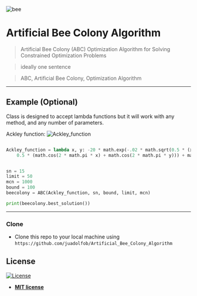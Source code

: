 <img src="https://pluspng.com/img-png/bee-free-png-cartoon-bee-png-800.png" title="bee">

# Artificial Bee Colony Algorithm

> Artificial Bee Colony (ABC) Optimization Algorithm for Solving Constrained Optimization Problems

> ideally one sentence

> ABC, Artificial Bee Colony, Optimization Algorithm

---

## Example (Optional)

Class is designed to accept lambda functions but it will work with any method, and any number of parameters.

Ackley function:
<img src="https://static.packt-cdn.com/products/9781789612011/graphics/5f433384-3526-40ee-a25b-a1746b0ad84b.png" title="Ackley_function">

```python

Ackley_function = lambda x, y: -20 * math.exp(-.02 * math.sqrt(0.5 * (x ** 2 + y ** 2))) - math.exp(
    0.5 * (math.cos(2 * math.pi * x) + math.cos(2 * math.pi * y))) + math.e + 20


sn = 15
limit = 50
mcn = 1000
bound = 100
beecolony = ABC(Ackley_function, sn, bound, limit, mcn)

print(beecolony.best_solution())

```

---

### Clone

- Clone this repo to your local machine using `https://github.com/juadolfob/Artificial_Bee_Colony_Algorithm`


<!-- ## Features 
## Usage (Optional)
## Documentation (Optional)
## Tests (Optional)
-->

## License

[![License](http://img.shields.io/:license-mit-blue.svg?style=flat-square)](http://badges.mit-license.org)

- **[MIT license](http://opensource.org/licenses/mit-license.php)**
